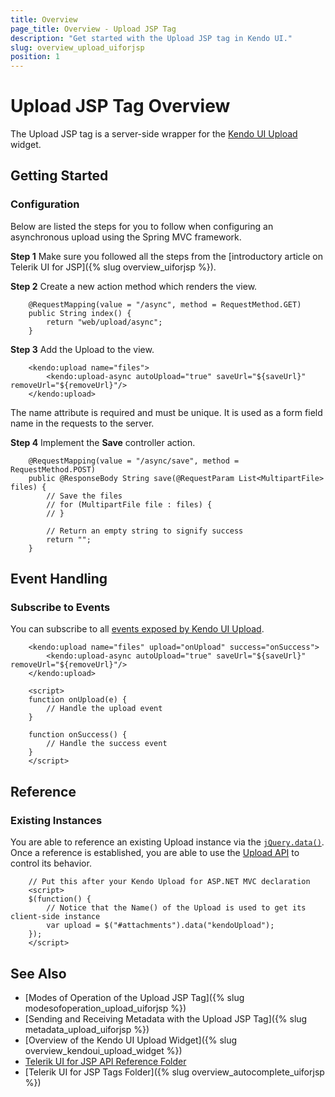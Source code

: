 ```yaml
---
title: Overview
page_title: Overview - Upload JSP Tag
description: "Get started with the Upload JSP tag in Kendo UI."
slug: overview_upload_uiforjsp
position: 1
---
```


# Upload JSP Tag Overview

The Upload JSP tag is a server-side wrapper for the [Kendo UI Upload](/api/javascript/ui/upload) widget.

## Getting Started

### Configuration

Below are listed the steps for you to follow when configuring an asynchronous upload using the Spring MVC framework.

**Step 1** Make sure you followed all the steps from the [introductory article on Telerik UI for JSP]({% slug overview_uiforjsp %}).

**Step 2** Create a new action method which renders the view.



	    @RequestMapping(value = "/async", method = RequestMethod.GET)
	    public String index() {
	        return "web/upload/async";
	    }

**Step 3** Add the Upload to the view.



	    <kendo:upload name="files">
	        <kendo:upload-async autoUpload="true" saveUrl="${saveUrl}" removeUrl="${removeUrl}"/>
	    </kendo:upload>

The name attribute is required and must be unique. It is used as a form field name in the requests to the server.

**Step 4** Implement the **Save** controller action.



	    @RequestMapping(value = "/async/save", method = RequestMethod.POST)
	    public @ResponseBody String save(@RequestParam List<MultipartFile> files) {
	        // Save the files
	        // for (MultipartFile file : files) {
	        // }

	        // Return an empty string to signify success
	        return "";
	    }

## Event Handling

### Subscribe to Events

You can subscribe to all [events exposed by Kendo UI Upload](/api/javascript/ui/upload#events).



	    <kendo:upload name="files" upload="onUpload" success="onSuccess">
	        <kendo:upload-async autoUpload="true" saveUrl="${saveUrl}" removeUrl="${removeUrl}"/>
	    </kendo:upload>

	    <script>
	    function onUpload(e) {
	        // Handle the upload event
	    }

	    function onSuccess() {
	        // Handle the success event
	    }
	    </script>

## Reference

### Existing Instances

You are able to reference an existing Upload instance via the [`jQuery.data()`](https://api.jquery.com/jQuery.data/). Once a reference is established, you are able to use the [Upload API](/api/javascript/ui/upload#methods) to control its behavior.



	    // Put this after your Kendo Upload for ASP.NET MVC declaration
	    <script>
	    $(function() {
	        // Notice that the Name() of the Upload is used to get its client-side instance
	        var upload = $("#attachments").data("kendoUpload");
	    });
	    </script>

## See Also

* [Modes of Operation of the Upload JSP Tag]({% slug modesofoperation_upload_uiforjsp %})
* [Sending and Receiving Metadata with the Upload JSP Tag]({% slug metadata_upload_uiforjsp %})
* [Overview of the Kendo UI Upload Widget]({% slug overview_kendoui_upload_widget %})
* [Telerik UI for JSP API Reference Folder](/api/jsp/autocomplete/animation)
* [Telerik UI for JSP Tags Folder]({% slug overview_autocomplete_uiforjsp %})
